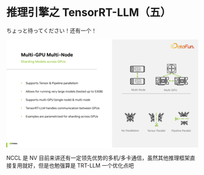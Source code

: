 # 推理引擎之 TensorRT-LLM（五）
ちょっと待ってください！还有一个！

<div style="text-align: center"><img src="../../assets/img-10.png" width="600px" style="display: inline;"/></div>

NCCL 是 NV 目前来讲还有一定领先优势的多机/多卡通信，虽然其他推理框架直接复用就好，但是也勉强算是 TRT-LLM 一个优化点吧